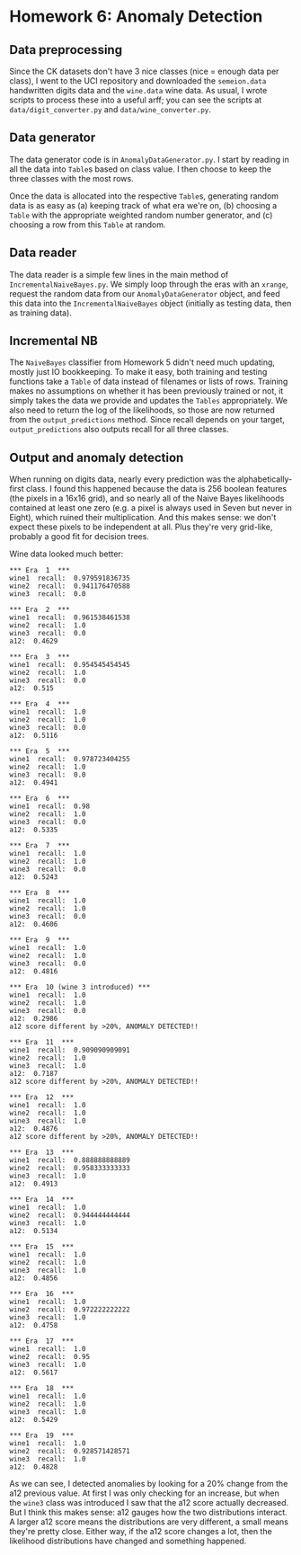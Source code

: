 # Homework 6: Anomaly Detection

## Data preprocessing

Since the CK datasets don't have 3 nice classes (nice = enough data per class), I went to the UCI repository and downloaded the `semeion.data` handwritten digits data and the `wine.data` wine data. As usual, I wrote scripts to process these into a useful arff; you can see the scripts at ``data/digit_converter.py`` and ``data/wine_converter.py``.

## Data generator

The data generator code is in ``AnomalyDataGenerator.py``. I start by reading in all the data into ``Table``s based on class value. I then choose to keep the three classes with the most rows.

Once the data is allocated into the respective ``Table``s, generating random data is as easy as (a) keeping track of what era we're on, (b) choosing a ``Table`` with the appropriate weighted random number generator, and (c) choosing a row from this ``Table`` at random.

## Data reader

The data reader is a simple few lines in the main method of ``IncrementalNaiveBayes.py``. We simply loop through the eras with an ``xrange``, request the random data from our ``AnomalyDataGenerator`` object, and feed this data into the ``IncrementalNaiveBayes`` object (initially as testing data, then as training data).

## Incremental NB

The ``NaiveBayes`` classifier from Homework 5 didn't need much updating, mostly just IO bookkeeping. To make it easy, both training and testing functions take a ``Table`` of data instead of filenames or lists of rows. Training makes no assumptions on whether it has been previously trained or not, it simply takes the data we provide and updates the ``Tables`` appropriately. We also need to return the log of the likelihoods, so those are now returned from the ``output_predictions`` method. Since recall depends on your target, ``output_predictions`` also outputs recall for all three classes.


## Output and anomaly detection

When running on digits data, nearly every prediction was the alphabetically-first class. I found this happened because the data is 256 boolean features (the pixels in a 16x16 grid), and so nearly all of the Naive Bayes likelihoods contained at least one zero (e.g. a pixel is always used in Seven but never in Eight), which ruined their multiplication. And this makes sense: we don't expect these pixels to be independent at all. Plus they're very grid-like, probably a good fit for decision trees.

Wine data looked much better:

```
*** Era  1  ***
wine1  recall:  0.979591836735
wine2  recall:  0.941176470588
wine3  recall:  0.0

*** Era  2  ***
wine1  recall:  0.961538461538
wine2  recall:  1.0
wine3  recall:  0.0
a12:  0.4629

*** Era  3  ***
wine1  recall:  0.954545454545
wine2  recall:  1.0
wine3  recall:  0.0
a12:  0.515

*** Era  4  ***
wine1  recall:  1.0
wine2  recall:  1.0
wine3  recall:  0.0
a12:  0.5116

*** Era  5  ***
wine1  recall:  0.978723404255
wine2  recall:  1.0
wine3  recall:  0.0
a12:  0.4941

*** Era  6  ***
wine1  recall:  0.98
wine2  recall:  1.0
wine3  recall:  0.0
a12:  0.5335

*** Era  7  ***
wine1  recall:  1.0
wine2  recall:  1.0
wine3  recall:  0.0
a12:  0.5243

*** Era  8  ***
wine1  recall:  1.0
wine2  recall:  1.0
wine3  recall:  0.0
a12:  0.4606

*** Era  9  ***
wine1  recall:  1.0
wine2  recall:  1.0
wine3  recall:  0.0
a12:  0.4816

*** Era  10 (wine 3 introduced) ***
wine1  recall:  1.0
wine2  recall:  1.0
wine3  recall:  0.0
a12:  0.2986
a12 score different by >20%, ANOMALY DETECTED!!

*** Era  11  ***
wine1  recall:  0.909090909091
wine2  recall:  1.0
wine3  recall:  1.0
a12:  0.7187
a12 score different by >20%, ANOMALY DETECTED!!

*** Era  12  ***
wine1  recall:  1.0
wine2  recall:  1.0
wine3  recall:  1.0
a12:  0.4876
a12 score different by >20%, ANOMALY DETECTED!!

*** Era  13  ***
wine1  recall:  0.888888888889
wine2  recall:  0.958333333333
wine3  recall:  1.0
a12:  0.4913

*** Era  14  ***
wine1  recall:  1.0
wine2  recall:  0.944444444444
wine3  recall:  1.0
a12:  0.5134

*** Era  15  ***
wine1  recall:  1.0
wine2  recall:  1.0
wine3  recall:  1.0
a12:  0.4856

*** Era  16  ***
wine1  recall:  1.0
wine2  recall:  0.972222222222
wine3  recall:  1.0
a12:  0.4758

*** Era  17  ***
wine1  recall:  1.0
wine2  recall:  0.95
wine3  recall:  1.0
a12:  0.5617

*** Era  18  ***
wine1  recall:  1.0
wine2  recall:  1.0
wine3  recall:  1.0
a12:  0.5429

*** Era  19  ***
wine1  recall:  1.0
wine2  recall:  0.928571428571
wine3  recall:  1.0
a12:  0.4828

```

As we can see, I detected anomalies by looking for a 20% change from the a12 previous value. At first I was only checking for an increase, but when the ``wine3`` class was introduced I saw that the a12 score actually decreased. But I think this makes sense: a12 gauges how the two distributions interact. A larger a12 score means the distributions are very different, a small means they're pretty close. Either way, if the a12 score changes a lot, then the likelihood distributions have changed and something happened.
